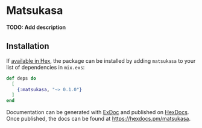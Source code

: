 # Matsukasa

**TODO: Add description**

## Installation

If [available in Hex](https://hex.pm/docs/publish), the package can be installed
by adding `matsukasa` to your list of dependencies in `mix.exs`:

```elixir
def deps do
  [
    {:matsukasa, "~> 0.1.0"}
  ]
end
```

Documentation can be generated with [ExDoc](https://github.com/elixir-lang/ex_doc)
and published on [HexDocs](https://hexdocs.pm). Once published, the docs can
be found at <https://hexdocs.pm/matsukasa>.

